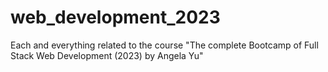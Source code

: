 # web_development_2023
Each and everything related to the course "The complete Bootcamp of Full Stack Web Development (2023) by Angela Yu"
